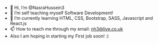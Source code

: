 - 👋 Hi, I’m @NasraHussein3
- 👀 I’m self teaching myself Software Development!
- 🌱 I’m currently learning HTML, CSS, Bootstrap, SASS, Javascript and React.js
- 📫 How to reach me through my email: nh3@live.co.uk
- Also I am hoping in starting my First job soon! :)

